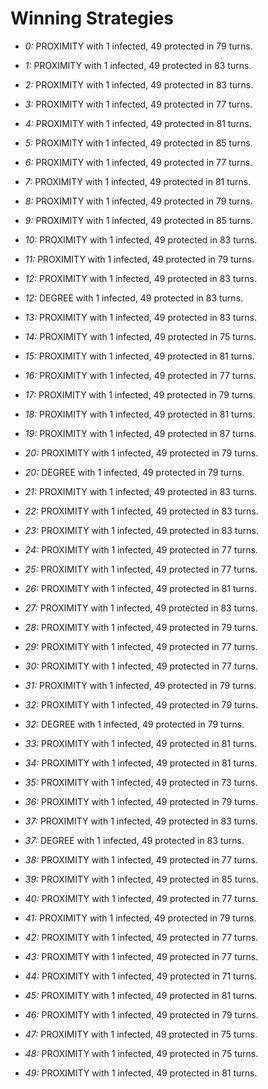 # Winning Strategies

* _0:_ PROXIMITY with 1 infected, 49 protected in 79 turns.


* _1:_ PROXIMITY with 1 infected, 49 protected in 83 turns.


* _2:_ PROXIMITY with 1 infected, 49 protected in 83 turns.


* _3:_ PROXIMITY with 1 infected, 49 protected in 77 turns.


* _4:_ PROXIMITY with 1 infected, 49 protected in 81 turns.


* _5:_ PROXIMITY with 1 infected, 49 protected in 85 turns.


* _6:_ PROXIMITY with 1 infected, 49 protected in 77 turns.


* _7:_ PROXIMITY with 1 infected, 49 protected in 81 turns.


* _8:_ PROXIMITY with 1 infected, 49 protected in 79 turns.


* _9:_ PROXIMITY with 1 infected, 49 protected in 85 turns.


* _10:_ PROXIMITY with 1 infected, 49 protected in 83 turns.


* _11:_ PROXIMITY with 1 infected, 49 protected in 79 turns.


* _12:_ PROXIMITY with 1 infected, 49 protected in 83 turns.


* _12:_ DEGREE with 1 infected, 49 protected in 83 turns.


* _13:_ PROXIMITY with 1 infected, 49 protected in 83 turns.


* _14:_ PROXIMITY with 1 infected, 49 protected in 75 turns.


* _15:_ PROXIMITY with 1 infected, 49 protected in 81 turns.


* _16:_ PROXIMITY with 1 infected, 49 protected in 77 turns.


* _17:_ PROXIMITY with 1 infected, 49 protected in 79 turns.


* _18:_ PROXIMITY with 1 infected, 49 protected in 81 turns.


* _19:_ PROXIMITY with 1 infected, 49 protected in 87 turns.


* _20:_ PROXIMITY with 1 infected, 49 protected in 79 turns.


* _20:_ DEGREE with 1 infected, 49 protected in 79 turns.


* _21:_ PROXIMITY with 1 infected, 49 protected in 83 turns.


* _22:_ PROXIMITY with 1 infected, 49 protected in 83 turns.


* _23:_ PROXIMITY with 1 infected, 49 protected in 83 turns.


* _24:_ PROXIMITY with 1 infected, 49 protected in 77 turns.


* _25:_ PROXIMITY with 1 infected, 49 protected in 77 turns.


* _26:_ PROXIMITY with 1 infected, 49 protected in 81 turns.


* _27:_ PROXIMITY with 1 infected, 49 protected in 83 turns.


* _28:_ PROXIMITY with 1 infected, 49 protected in 79 turns.


* _29:_ PROXIMITY with 1 infected, 49 protected in 77 turns.


* _30:_ PROXIMITY with 1 infected, 49 protected in 77 turns.


* _31:_ PROXIMITY with 1 infected, 49 protected in 79 turns.


* _32:_ PROXIMITY with 1 infected, 49 protected in 79 turns.


* _32:_ DEGREE with 1 infected, 49 protected in 79 turns.


* _33:_ PROXIMITY with 1 infected, 49 protected in 81 turns.


* _34:_ PROXIMITY with 1 infected, 49 protected in 81 turns.


* _35:_ PROXIMITY with 1 infected, 49 protected in 73 turns.


* _36:_ PROXIMITY with 1 infected, 49 protected in 79 turns.


* _37:_ PROXIMITY with 1 infected, 49 protected in 83 turns.


* _37:_ DEGREE with 1 infected, 49 protected in 83 turns.


* _38:_ PROXIMITY with 1 infected, 49 protected in 77 turns.


* _39:_ PROXIMITY with 1 infected, 49 protected in 85 turns.


* _40:_ PROXIMITY with 1 infected, 49 protected in 77 turns.


* _41:_ PROXIMITY with 1 infected, 49 protected in 79 turns.


* _42:_ PROXIMITY with 1 infected, 49 protected in 77 turns.


* _43:_ PROXIMITY with 1 infected, 49 protected in 77 turns.


* _44:_ PROXIMITY with 1 infected, 49 protected in 71 turns.


* _45:_ PROXIMITY with 1 infected, 49 protected in 81 turns.


* _46:_ PROXIMITY with 1 infected, 49 protected in 79 turns.


* _47:_ PROXIMITY with 1 infected, 49 protected in 75 turns.


* _48:_ PROXIMITY with 1 infected, 49 protected in 75 turns.


* _49:_ PROXIMITY with 1 infected, 49 protected in 81 turns.


